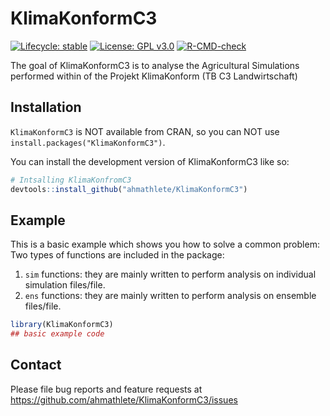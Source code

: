
# KlimaKonformC3

<!-- badges: start -->
[![Lifecycle: stable](https://img.shields.io/badge/lifecycle-stable-brightgreen.svg)](https://lifecycle.r-lib.org/articles/stages.html#stable)
[![License: GPL v3.0](https://img.shields.io/badge/License-GPL%20v3-blue.svg)](http://www.gnu.org/licenses/gpl-3.0)
[![R-CMD-check](https://github.com/ahmathlete/KlimaKonformC3/actions/workflows/R-CMD-check.yaml/badge.svg)](https://github.com/ahmathlete/KlimaKonformC3/actions/workflows/R-CMD-check.yaml)
<!-- badges: end -->

The goal of KlimaKonformC3 is to analyse the Agricultural Simulations performed within of the Projekt KlimaKonform (TB C3 Landwirtschaft)

## Installation

`KlimaKonformC3` is NOT available from CRAN, so you can NOT use `install.packages("KlimaKonformC3")`.

You can install the development version of KlimaKonformC3 like so:

``` r
# Intsalling KlimaKonfromC3
devtools::install_github("ahmathlete/KlimaKonformC3")
```

## Example

This is a basic example which shows you how to solve a common problem:
Two types of functions are included in the package: 
1. `sim` functions: they are mainly written to perform analysis on individual simulation files/file. 
2. `ens` functions: they are mainly written to perform analysis on ensemble files/file. 

``` r
library(KlimaKonformC3)
## basic example code
```

## Contact

Please file bug reports and feature requests at
<https://github.com/ahmathlete/KlimaKonformC3/issues>
